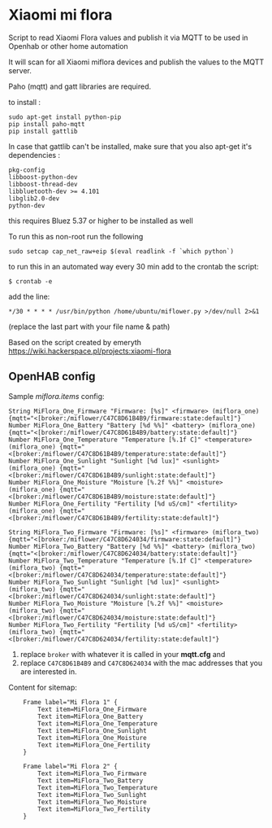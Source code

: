 # Xiaomi mi flora

Script to read Xiaomi Flora values and publish it via MQTT to be used in Openhab or other home automation

It will scan for all Xiaomi miflora devices and publish the values to the MQTT server.

Paho (mqtt) and gatt libraries are required.

to install :
```
sudo apt-get install python-pip
pip install paho-mqtt
pip install gattlib
```

In case that gattlib can't be installed, make sure that you also apt-get it's dependencies :
```
pkg-config
libboost-python-dev
libboost-thread-dev
libbluetooth-dev >= 4.101
libglib2.0-dev
python-dev
```

this requires Bluez 5.37 or higher to be installed as well

To run this as non-root run the following
```
sudo setcap cap_net_raw+eip $(eval readlink -f `which python`)
```

to run this in an automated way every 30 min add to the crontab the script:
```
$ crontab -e
```
add the line:
```
*/30 * * * * /usr/bin/python /home/ubuntu/miflower.py >/dev/null 2>&1
```
(replace the last part with your file name & path)

Based on the script created by emeryth https://wiki.hackerspace.pl/projects:xiaomi-flora

OpenHAB config
--------------
Sample *miflora.items* config: 

```
String MiFlora_One_Firmware "Firmware: [%s]" <firmware> (miflora_one) {mqtt="<[broker:/miflower/C47C8D61B4B9/firmware:state:default]"}
Number MiFlora_One_Battery "Battery [%d %%]" <battery> (miflora_one) {mqtt="<[broker:/miflower/C47C8D61B4B9/battery:state:default]"}
Number MiFlora_One_Temperature "Temperature [%.1f C]" <temperature> (miflora_one) {mqtt="<[broker:/miflower/C47C8D61B4B9/temperature:state:default]"}
Number MiFlora_One_Sunlight "Sunlight [%d lux]" <sunlight> (miflora_one) {mqtt="<[broker:/miflower/C47C8D61B4B9/sunlight:state:default]"}
Number MiFlora_One_Moisture "Moisture [%.2f %%]" <moisture> (miflora_one) {mqtt="<[broker:/miflower/C47C8D61B4B9/moisture:state:default]"}
Number MiFlora_One_Fertility "Fertility [%d uS/cm]" <fertility> (miflora_one) {mqtt="<[broker:/miflower/C47C8D61B4B9/fertility:state:default]"}

String MiFlora_Two_Firmware "Firmware: [%s]" <firmware> (miflora_two) {mqtt="<[broker:/miflower/C47C8D624034/firmware:state:default]"}
Number MiFlora_Two_Battery "Battery [%d %%]" <battery> (miflora_two) {mqtt="<[broker:/miflower/C47C8D624034/battery:state:default]"}
Number MiFlora_Two_Temperature "Temperature [%.1f C]" <temperature> (miflora_two) {mqtt="<[broker:/miflower/C47C8D624034/temperature:state:default]"}
Number MiFlora_Two_Sunlight "Sunlight [%d lux]" <sunlight> (miflora_two) {mqtt="<[broker:/miflower/C47C8D624034/sunlight:state:default]"}
Number MiFlora_Two_Moisture "Moisture [%.2f %%]" <moisture> (miflora_two) {mqtt="<[broker:/miflower/C47C8D624034/moisture:state:default]"}
Number MiFlora_Two_Fertility "Fertility [%d uS/cm]" <fertility> (miflora_two) {mqtt="<[broker:/miflower/C47C8D624034/fertility:state:default]"}
```
1. replace `broker` with whatever it is called in your **mqtt.cfg** and 
2. replace `C47C8D61B4B9` and `C47C8D624034` with the mac addresses that you are interested in.

Content for sitemap:

```
    Frame label="Mi Flora 1" {
        Text item=MiFlora_One_Firmware
        Text item=MiFlora_One_Battery
        Text item=MiFlora_One_Temperature
        Text item=MiFlora_One_Sunlight
        Text item=MiFlora_One_Moisture
        Text item=MiFlora_One_Fertility
    }

    Frame label="Mi Flora 2" {
        Text item=MiFlora_Two_Firmware
        Text item=MiFlora_Two_Battery
        Text item=MiFlora_Two_Temperature
        Text item=MiFlora_Two_Sunlight
        Text item=MiFlora_Two_Moisture
        Text item=MiFlora_Two_Fertility
    }
```